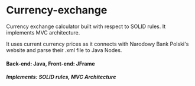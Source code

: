 # Currency-exchange
 Currency exchange calculator built with respect to SOLID rules.
 It implements MVC architecture.
 
 It uses current currency prices as it connects with Narodowy Bank Polski's website and parse their .xml file to Java Nodes.


#### Back-end: Java, Front-end: JFrame

##### Implements: SOLID rules, MVC Architecture

